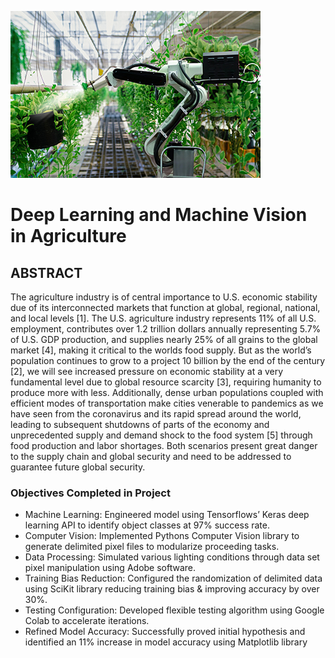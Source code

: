 ![Deep Learning and Machine Vision in Agriculture Cover](agriculture-deep-learning.jpg)
# Deep Learning and Machine Vision in Agriculture
## ABSTRACT
The agriculture industry is of central importance to U.S. economic stability due of its interconnected markets that function at global, regional, national, and local levels [1]. The U.S. agriculture industry represents 11% of all U.S. employment, contributes over 1.2 trillion dollars annually representing 5.7% of U.S. GDP production, and supplies nearly 25% of all grains to the global market [4], making it critical to the worlds food supply. But as the world’s population continues to grow to a project 10 billion by the end of the century [2], we will see increased pressure on economic stability at a very fundamental level due to global resource scarcity [3], requiring humanity to produce more with less. Additionally, dense urban populations coupled with efficient modes of transportation make cities venerable to pandemics as we have seen from the coronavirus and its rapid spread around the world, leading to subsequent shutdowns of parts of the economy and unprecedented supply and demand shock to the food system [5] through food production and labor shortages. Both scenarios present great danger to the supply chain and global security and need to be addressed to guarantee future global security.

### Objectives Completed in Project

- Machine Learning: Engineered model using Tensorflows’ Keras deep learning API to identify object classes at 97% success rate.
- Computer Vision: Implemented Pythons Computer Vision library to generate delimited pixel files to modularize proceeding tasks.
- Data Processing: Simulated various lighting conditions through data set pixel manipulation using Adobe software.
- Training Bias Reduction: Configured the randomization of delimited data using SciKit library reducing training bias & improving accuracy by over 30%.
- Testing Configuration: Developed flexible testing algorithm using Google Colab to accelerate iterations.
- Refined Model Accuracy: Successfully proved initial hypothesis and identified an 11% increase in model accuracy using Matplotlib library
